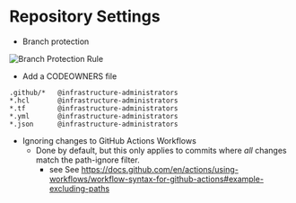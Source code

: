# Repository Settings

- Branch protection

![Branch Protection Rule](/img/pipelines/security/branch_protection_rule.png)

- Add a CODEOWNERS file

```
.github/*   @infrastructure-administrators
*.hcl       @infrastructure-administrators
*.tf        @infrastructure-administrators
*.yml       @infrastructure-administrators
*.json      @infrastructure-administrators
```

- Ignoring changes to GitHub Actions Workflows
    - Done by default, but this only applies to commits where _all_ changes match the path-ignore filter.
        - see See https://docs.github.com/en/actions/using-workflows/workflow-syntax-for-github-actions#example-excluding-paths
